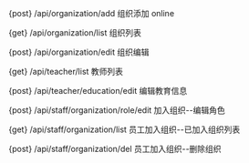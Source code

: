 
{post} /api/organization/add 组织添加  online

{get} /api/organization/list 组织列表

{post} /api/organization/edit 组织编辑

{get} /api/teacher/list 教师列表

{post} /api/teacher/education/edit 编辑教育信息

{post} /api/staff/organization/role/edit 加入组织--编辑角色

{get} /api/staff/organization/list 员工加入组织--已加入组织列表

{post} /api/staff/organization/del 员工加入组织--删除组织